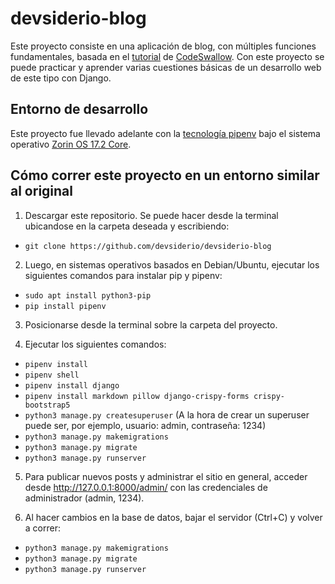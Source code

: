 # devsiderio-blog
Este proyecto consiste en una aplicación de blog, con múltiples funciones fundamentales, basada en el [tutorial](https://www.youtube.com/playlist?list=PLGUsAPwPODljydJyw2ptMwoPdbpVzyjQe) de [CodeSwallow](https://github.com/CodeSwallow/django-blog). Con este proyecto se puede practicar y aprender varias cuestiones básicas de un desarrollo web de este tipo con Django. 


## Entorno de desarrollo
Este proyecto fue llevado adelante con la [tecnología pipenv](https://pipenv-es.readthedocs.io/es/latest/) bajo el sistema operativo [Zorin OS 17.2 Core](https://zorin.com/os/).

## Cómo correr este proyecto en un entorno similar al original
1. Descargar este repositorio. Se puede hacer desde la terminal ubicandose en la carpeta deseada y escribiendo:
- `git clone https://github.com/devsiderio/devsiderio-blog`

2. Luego, en sistemas operativos basados en Debian/Ubuntu, ejecutar los siguientes comandos para instalar pip y pipenv:
  
- `sudo apt install python3-pip`
- `pip install pipenv`

3. Posicionarse desde la terminal sobre la carpeta del proyecto.

4. Ejecutar los siguientes comandos:
  
- `pipenv install`
- `pipenv shell`
- `pipenv install django`
- `pipenv install markdown pillow django-crispy-forms crispy-bootstrap5`
- `python3 manage.py createsuperuser`
(A la hora de crear un superuser puede ser, por ejemplo, usuario: admin, contraseña: 1234)
- `python3 manage.py makemigrations`
- `python3 manage.py migrate`
- `python3 manage.py runserver`


5. Para publicar nuevos posts y administrar el sitio en general, acceder desde http://127.0.0.1:8000/admin/ con las credenciales de administrador (admin, 1234).

6. Al hacer cambios en la base de datos, bajar el servidor (Ctrl+C) y volver a correr:

- `python3 manage.py makemigrations`
- `python3 manage.py migrate`
- `python3 manage.py runserver`